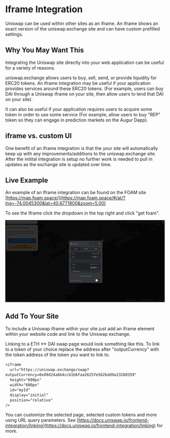 # Iframe Integration

Uniswap can be used within other sites as an iframe. An iframe shows an exact version of the uniswap.exchange site and can have custom prefilled settings.

## Why You May Want This

Integrating the Uniswap site directly into your web application can be useful for a variety of reasons.

uniswap.exchange allows users to buy, sell, send, or provide liquidity for ERC20 tokens. An iframe integration may be useful if your application provides services around these ERC20 tokens. \(For example, users can buy DAI through a Uniswap iframe on your site, then allow users to lend that DAI on your site\).

It can also be useful if your application requires users to acquire some token in order to use some service \(For example, allow users to buy "REP" token so they can engage in prediction markets on the Augur Dapp\).

## iframe vs. custom UI

One benefit of an iframe integration is that the your site will automatically keep up with any improvements/additions to the uniswap.exchange site. After the initital integration is setup no further work is needed to pull in updates as the exchange site is updated over time.

## Live Example

An example of an Iframe integration can be found on the FOAM site [https://map.foam.space/](https://map.foam.space/#/at/?lng=-74.0045300&lat=40.6771800&zoom=5.00)

To see the Iframe click the dropdown in the top right and click "get foam".

![Foam Iframe Example](../.gitbook/assets/foamiframe.png)

## Add To Your Site

To include a Uniswap iframe within your site just add an iframe element within your website code and link to the Uniswap exchange.

Linking to a ETH &lt;-&gt; DAI swap page would look something like this. To link to a token of your choice replace the address after "outputCurrency" with the token address of the token you want to link to.

```text
<iframe
  url="https://uniswap.exchange/swap?outputCurrency=0x89d24a6b4ccb1b6faa2625fe562bdd9a23260359"
  height="600px"
  width="600px"
  id="myId"
  display="initial"
  position="relative"
/>
```

You can customize the selected page, selected custom tokens and more using URL query parameters. See [https://docs.uniswap.io/frontend-integration/linking](https://docs.uniswap.io/frontend-integration/linking) for more.

